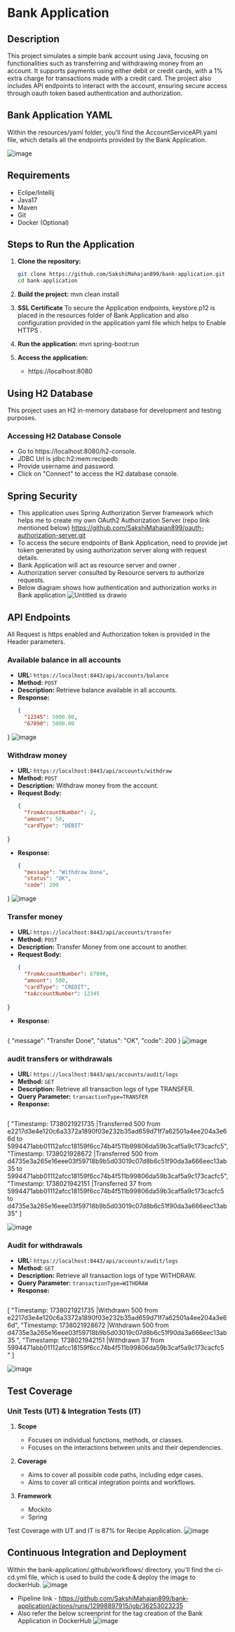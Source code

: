 # Bank Application

## Description

This project simulates a simple bank account using Java, focusing on functionalities such as transferring and withdrawing money from an account. It supports payments using either debit or credit cards, with a 1% extra charge for transactions made with a credit card. The project also includes API endpoints to interact with the account, ensuring secure access through oauth token based authentication and authorization.

## Bank Application YAML

Within the resources/yaml folder, you'll find the AccountServiceAPI.yaml file, which details all the endpoints provided by the Bank Application.

![image](https://github.com/user-attachments/assets/a956a34f-eeca-4f62-9549-6bb6b42f5fb6)



## Requirements

- Eclipe/Intellij
- Java17
- Maven
- Git
- Docker (Optional)

## Steps to Run the Application

1. **Clone the repository:**
   ```bash
   git clone https://github.com/SakshiMahajan899/bank-application.git
   cd bank-application

2. **Build the project:**
   mvn clean install

3. **SSL Certificate**
To secure the Application endpoints, keystore.p12 is placed in the resources folder of Bank Application and also configuration provided in the application yaml file which helps to Enable HTTPS .

4. **Run the application:**
   mvn spring-boot:run

5. **Access the application:**
   - https://localhost:8080

## Using H2 Database 
 
  This project uses an H2 in-memory database for development and testing purposes. 

  ### Accessing H2 Database Console

   - Go to https://localhost:8080/h2-console.
   - JDBC Url is jdbc:h2:mem:recipedb
   - Provide username and password.
   - Click on "Connect" to access the H2 database console.

## Spring Security  
   
   - This application uses Spring Authorization Server framework which helps me to create my own OAuth2 Authorization Server (repo link mentioned below)
        https://github.com/SakshiMahajan899/oauth-authorization-server.git
   - To access the secure endpoints of Bank Application,  need to provide jwt token generated by using authorization server along with request details.
   - Bank Application will act as resource server and owner .
   - Authorization server consulted by Resource servers to authorize requests.
   - Below diagram shows how authentication and authorization works in Bank application
     ![Untitled ss drawio](https://github.com/user-attachments/assets/6d00646a-b50f-4535-ac3b-db87ab1cc783)


 

## API Endpoints
All Request is https enabled and Authorization token is provided in the Header parameters.

###  Available balance in all accounts

- **URL:** `https://localhost:8443/api/accounts/balance`
- **Method:** `POST`
- **Description:** Retrieve balance available in all accounts. 
- **Response:**
  ```json
  {
    "12345": 5000.00,
    "67890": 5000.00
}
![image](https://github.com/user-attachments/assets/3d292d6e-aae9-4662-9368-34fba6f85685)


### Withdraw money

- **URL:** `https://localhost:8443/api/accounts/withdraw`
- **Method:** `POST`
- **Description:** Withdraw money from the account.
- **Request Body:**
  ```json
  {
    "fromAccountNumber": 2,
    "amount": 50,
    "cardType": "DEBIT"
}
- **Response:**
  ```json
  {
    "message": "Withdraw Done",
    "status": "OK",
    "code": 200
}
![image](https://github.com/user-attachments/assets/bbefcf34-998e-43e5-a56a-a7407c6f72d6)



###  Transfer money

- **URL:** `https://localhost:8443/api/accounts/transfer`
- **Method:** `POST`
- **Description:** Transfer Money from one account to another.
- **Request Body:**
  ```json
  {
    "fromAccountNumber": 67890,
    "amount": 500,
    "cardType": "CREDIT",
    "toAccountNumber": 12345
}
- **Response:**
  ```json
 {
    "message": "Transfer Done",
    "status": "OK",
    "code": 200
}
![image](https://github.com/user-attachments/assets/cb8ab3f6-a87e-47eb-8577-a9a4287554ce)



### audit transfers or withdrawals

- **URL:** `https://localhost:8443/api/accounts/audit/logs`
- **Method:** `GET`
- **Description:** Retrieve all transaction logs of type TRANSFER.
- **Query Parameter:** `transactionType=TRANSFER`
- **Response:**
  ```json
 [
    "Timestamp: 1738021921735 |Transferred 500 from e2217d3e4e120c6a3372a1890f03e232b35ad659d71f7a62501a4ee204a3e66d to 5994471abb01112afcc18159f6cc74b4f511b99806da59b3caf5a9c173cacfc5",
    "Timestamp: 1738021928672 |Transferred 500 from d4735e3a265e16eee03f59718b9b5d03019c07d8b6c51f90da3a666eec13ab35 to 5994471abb01112afcc18159f6cc74b4f511b99806da59b3caf5a9c173cacfc5",
    "Timestamp: 1738021942151 |Transferred 37 from 5994471abb01112afcc18159f6cc74b4f511b99806da59b3caf5a9c173cacfc5 to d4735e3a265e16eee03f59718b9b5d03019c07d8b6c51f90da3a666eec13ab35"
  ]

![image](https://github.com/user-attachments/assets/0d049d9f-1a69-47c3-84d8-214b6190c724)


### Audit for withdrawals

- **URL:** `https://localhost:8443/api/accounts/audit/logs`
- **Method:** `GET`
- **Description:** Retrieve all transaction logs of type WITHDRAW.
- **Query Parameter:** `transactionType=WITHDRAW`
- **Response:**
  ```json
 [
    "Timestamp: 1738021921735 |Withdrawn 500 from e2217d3e4e120c6a3372a1890f03e232b35ad659d71f7a62501a4ee204a3e66d",
    "Timestamp: 1738021928672 |Withdrawn 500 from d4735e3a265e16eee03f59718b9b5d03019c07d8b6c51f90da3a666eec13ab35 ",
    "Timestamp: 1738021942151 |Withdrawn 37 from 5994471abb01112afcc18159f6cc74b4f511b99806da59b3caf5a9c173cacfc5 "
  ]

![image](https://github.com/user-attachments/assets/0d049d9f-1a69-47c3-84d8-214b6190c724)



## Test Coverage

   ### Unit Tests (UT) & Integration Tests (IT)

1. **Scope**
   - Focuses on individual functions, methods, or classes.
   - Focuses on the interactions between units and their dependencies.

3. **Coverage**
   - Aims to cover all possible code paths, including edge cases.
   - Aims to cover all critical integration points and workflows.

4. **Framework**
   - Mockito
   - Spring

Test Coverage with UT and IT is 87% for Recipe Application.
![image](https://github.com/user-attachments/assets/4a31f36a-6e00-4554-b85e-debb08c9f685)

## Continuous Integration and Deployment

Within the bank-application/.github/workflows/ directory, you'll find the ci-cd.yml file, which is used to build the code & deploy the image to dockerHub.
![image](https://github.com/user-attachments/assets/c179917b-9f5e-4194-958e-a189d408a9c0)



  - Pipeline link -  https://github.com/SakshiMahajan899/bank-application/actions/runs/12998897915/job/36253023235
  - Also refer the below screenprint for the tag creation of the Bank Application in DockerHub
    ![image](https://github.com/user-attachments/assets/71c49f78-fb65-41ae-b0fa-9101eea2ab3c)


